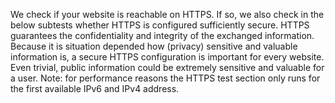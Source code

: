 We check if your website is reachable on HTTPS. If so, we also check in the 
below subtests whether HTTPS is configured sufficiently secure. HTTPS 
guarantees the confidentiality and integrity of the exchanged information. 
Because it is situation depended how (privacy) sensitive and valuable 
information is, a secure HTTPS configuration is important for every website.
 Even trivial, public information could be extremely sensitive and valuable 
for a user. Note: for performance reasons the HTTPS test section only runs 
for the first available IPv6 and IPv4 address.
